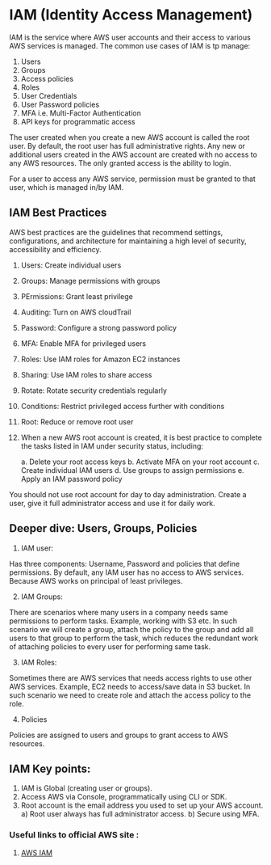 # IAM (Identity Access Management)

IAM is the service where AWS user accounts and their access to various AWS services is managed. The common use cases of IAM is tp manage:

1. Users
2. Groups
3. Access policies
4. Roles
5. User Credentials
6. User Password policies
7. MFA i.e. Multi-Factor Authentication
8. API keys for programmatic access

The user created when you create a new AWS account is called the root user. By default, the root user has full administrative rights. Any new or additional users created in the AWS account are created with no access to any AWS resources. The only granted access is the ability to login.

For a user to access any AWS service, permission must be granted to that user, which is managed in/by IAM.

## IAM Best Practices

AWS best practices are the guidelines that recommend settings, configurations, and architecture for maintaining a high level of security, accessibility and efficiency.

1. Users: Create individual users
2. Groups: Manage permissions with groups
3. PErmissions: Grant least privilege
4. Auditing: Turn on AWS cloudTrail
5. Password: Configure a strong password policy
6. MFA: Enable MFA for privileged users
7. Roles: Use IAM roles for Amazon EC2 instances
8. Sharing: Use IAM roles to share access
9. Rotate: Rotate security credentials regularly
10. Conditions: Restrict privileged access further with conditions
11. Root: Reduce or remove root user
11. When a new AWS root account is created, it is best practice to complete the tasks listed in IAM under security status, including:

    a. Delete your root access keys
    b. Activate MFA on your root account
    c. Create individual IAM users
    d. Use groups to assign permissions
    e. Apply an IAM password policy
    
You should not use root account for day to day administration. Create a user, give it full administrator access and use it for daily work.

## Deeper dive: Users, Groups, Policies

1. IAM user:

Has three components: Username, Password and policies that define permissions. By default, any IAM user has no access to AWS services. Because AWS works on principal of least privileges.

2. IAM Groups:

There are scenarios where many users in a company needs same permissions to perform tasks. Example, working with S3 etc. In such scenario we will create a group, attach the policy to the group and add all users to that group to perform the task, which reduces the redundant work of attaching policies to every user for performing same task.

3. IAM Roles:

Sometimes there are AWS services that needs access rights to use other AWS services. Example, EC2 needs to access/save data in S3 bucket. In such scenario we need to create role and attach the access policy to the role.

4. Policies

Policies are assigned to users and groups to grant access to AWS resources.

## IAM Key points:

1. IAM is Global (creating user or groups).
2. Access AWS via Console, programmatically using CLI or SDK.
3. Root account is the email address you used to set up your AWS account.
    a) Root user always has full administrator access.
    b) Secure using MFA.

### Useful links to official AWS site :

1. [AWS IAM](https://aws.amazon.com/iam/)